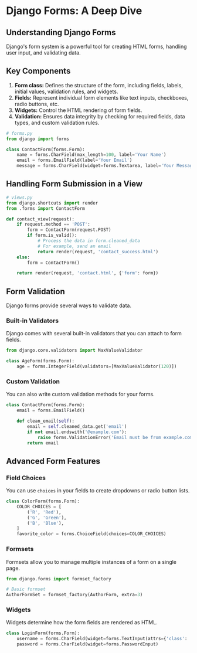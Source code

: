 # Django Forms: A Deep Dive

## Understanding Django Forms
Django's form system is a powerful tool for creating HTML forms, handling user input, and validating data.

## Key Components
1. **Form class:** Defines the structure of the form, including fields, labels, initial values, validation rules, and widgets.
2. **Fields:** Represent individual form elements like text inputs, checkboxes, radio buttons, etc.
3. **Widgets:** Control the HTML rendering of form fields.
4. **Validation:** Ensures data integrity by checking for required fields, data types, and custom validation rules.

```python
# forms.py
from django import forms

class ContactForm(forms.Form):
    name = forms.CharField(max_length=100, label='Your Name')
    email = forms.EmailField(label='Your Email')
    message = forms.CharField(widget=forms.Textarea, label='Your Message')
```

## Handling Form Submission in a View

```python
# views.py
from django.shortcuts import render
from .forms import ContactForm

def contact_view(request):
    if request.method == 'POST':
        form = ContactForm(request.POST)
        if form.is_valid():
            # Process the data in form.cleaned_data
            # For example, send an email
            return render(request, 'contact_success.html')
    else:
        form = ContactForm()

    return render(request, 'contact.html', {'form': form})
```

## Form Validation
Django forms provide several ways to validate data.

###  Built-in Validators
Django comes with several built-in validators that you can attach to form fields.

```python 
from django.core.validators import MaxValueValidator

class AgeForm(forms.Form):
    age = forms.IntegerField(validators=[MaxValueValidator(120)])
```

### Custom Validation
You can also write custom validation methods for your forms.

```python
class ContactForm(forms.Form):
    email = forms.EmailField()

    def clean_email(self):
        email = self.cleaned_data.get('email')
        if not email.endswith('@example.com'):
            raise forms.ValidationError('Email must be from example.com domain')
        return email
```

## Advanced Form Features

### Field Choices
You can use `choices` in your fields to create dropdowns or radio button lists.

```python
class ColorForm(forms.Form):
    COLOR_CHOICES = [
        ('R', 'Red'),
        ('G', 'Green'),
        ('B', 'Blue'),
    ]
    favorite_color = forms.ChoiceField(choices=COLOR_CHOICES)
```

### Formsets
Formsets allow you to manage multiple instances of a form on a single page.

```python
from django.forms import formset_factory

# Basic formset
AuthorFormSet = formset_factory(AuthorForm, extra=3)
```

### Widgets
Widgets determine how the form fields are rendered as HTML.

```python
class LoginForm(forms.Form):
    username = forms.CharField(widget=forms.TextInput(attrs={'class': 'username-input'}))
    password = forms.CharField(widget=forms.PasswordInput)
```


